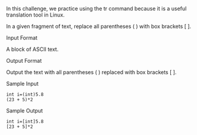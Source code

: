 In this challenge, we practice using the tr command because it is a useful translation tool in Linux.

In a given fragment of text, replace all parentheses ( ) with box brackets [ ].

Input Format

A block of ASCII text.

Output Format

Output the text with all parentheses ( ) replaced with box brackets [ ].

Sample Input
```
int i=(int)5.8
(23 + 5)*2
```

Sample Output
```
int i=[int]5.8
[23 + 5]*2
```

